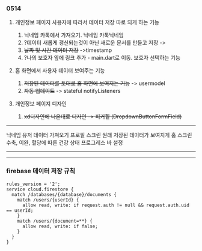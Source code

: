 ### 0514

1. 개인정보 페이지 사용자에 따라서 데이터 저장 따로 되게 하는 기능
   1. 닉네임 카톡에서 가져오기. 닉네임 카톡닉네임
   2. ?데이터 새롭게 갱신되는것이 아닌 새로운 문서를 만들고 저장 ->
   3. ~~날짜 및 시간 데이터 저장~~ ->timestamp
   4. ?나의 보호자 옆에 링크 추가 - main.dart로 이동. 보호자 선택하는 기능

  

2. 홈 화면에서 사용자 데이터 보여주는 기능
   1. ~~저장된 데이터를 토대로 홈 화면에 보여지는 기능~~ -> usermodel
   2. ~~자동 업데이트~~ -> stateful notifyListeners
5. 개인정보 페이지 디자인
   1. ~~xd디자인에 나온대로 디자인 -> 피커휠 (DropdownButtonFormField)~~

---

닉네임 유저 데이터 가져오기
프로필 스크린 원래 저장된 데이터가 보여지게
홈 스크린 수축, 이완, 혈당에 따른 건강 상태 프로그레스 바 설정


---
---

### firebase 데이터 저장 규칙
```
rules_version = '2';
service cloud.firestore {
  match /databases/{database}/documents {
    match /users/{userId} {
      allow read, write: if request.auth != null && request.auth.uid == userId;
    }
    match /users/{document=**} {
      allow read, write: if false;
    }
  }
}
```
